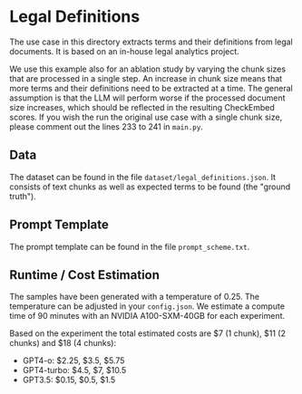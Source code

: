 # Legal Definitions

The use case in this directory extracts terms and their definitions from legal documents. It is based on an in-house legal analytics project.

We use this example also for an ablation study by varying the chunk sizes that are processed in a single step.
An increase in chunk size means that more terms and their definitions need to be extracted at a time.
The general assumption is that the LLM will perform worse if the processed document size increases, which should be reflected in the resulting CheckEmbed scores.
If you wish the run the original use case with a single chunk size, please comment out the lines 233 to 241 in `main.py`.

## Data

The dataset can be found in the file `dataset/legal_definitions.json`. It consists of text chunks as well as expected terms to be found (the "ground truth").

## Prompt Template

The prompt template can be found in the file `prompt_scheme.txt`.

## Runtime / Cost Estimation

The samples have been generated with a temperature of 0.25. The temperature can be adjusted in your `config.json`.
We estimate a compute time of 90 minutes with an NVIDIA A100-SXM-40GB for each experiment.

Based on the experiment the total estimated costs are $7 (1 chunk), $11 (2 chunks) and $18 (4 chunks):
- GPT4-o: $2.25, $3.5, $5.75
- GPT4-turbo: $4.5, $7, $10.5
- GPT3.5: $0.15, $0.5, $1.5
